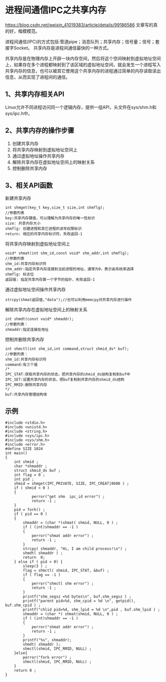 # 进程间通信IPC之共享内存

https://blog.csdn.net/weixin_41019383/article/details/99186586
文章写的真的好，楷模模范。

进程间通信(IPC)的方式包括:管道pipe；消息队列；共享内存；信号量；信号；套接字Socket。
共享内存是进程间通信最快的一种方式。

共享内存是在物理内存上开辟一块内存空间，然后将这个空间映射到虚拟地址空间上，如果存在多个进程都映射到了该区域的虚拟地址空间，就会发生一个进程写入共享内存的信息，也可以被其它使用这个共享内存的进程通过简单的内存读取读出信息，从而实现了进程间的通信。

## 1、共享内存相关API
Linux允许不同进程访问同一个逻辑内存，提供一组API，头文件在sys/shm.h和sys/ipc.h中。

## 2、共享内存的操作步骤
1. 创建共享内存
2. 将共享内存映射到虚拟地址空间上
3. 通过虚拟地址操作共享内存
4. 解除共享内存在虚拟地址空间上的映射关系
5. 控制删除共享内存

## 3、相关API函数

新建共享内存
```
int shmget(key_t key,size_t size,int shmflg);
//参数列表
key:共享内存键值，可以理解为共享内存的唯一性标识
size: 共享内存大小
shmflg: 创建进程和其它进程的读写权限标识
return: 相应的共享内存标识符，失败返回-1
```

将共享内存映射到虚拟地址空间上
```
void* shmat(int shm_id,const void* shm_addr,int shmflg);
//参数列表
shm_id:共享内存标识符
shm_addr:指定共享内存连接到当前进程的地址，通常为0，表示由系统来选择
shmflg: 标志位 
返回值: 指定共享内存第一个字节的指针，失败返回-1
```

通过虚拟地址空间操作共享内存
```
strcpy(shmat返回值,"data");//也可以利用memcpy对共享内存进行操作
```

解除共享内存在虚拟地址空间上的映射关系
```
int shmdt(const void* shmaddr);
//参数列表：
shmaddr:指定连接处地址
```

控制并删除共享内存
```
int shmctl(int shm_id,int command,struct shmid_ds* buf);
//参数列表：
shm_id:共享内存标识符
command:有三个值
/*
IPC_STAT:获取共享内存的状态，把共享内存的shmid_ds结构复制到buf中
IPC_SET:设置共享内存的状态，把buf复制到共享内存的shmid_ds结构
IPC_RMID:删除共享内存
*/
buf:共享内存管理结构体
```

## 示例
```
#include <stdio.h>
#include <unistd.h>
#include <string.h>
#include <sys/ipc.h>
#include <sys/shm.h>
#include <error.h>
#define SIZE 1024
int main()
{
    int shmid ;
    char *shmaddr ;
    struct shmid_ds buf ;
    int flag = 0 ;
    int pid ;
    shmid = shmget(IPC_PRIVATE, SIZE, IPC_CREAT|0600 ) ;
    if ( shmid < 0 )
    {
            perror("get shm  ipc_id error") ;
            return -1 ;
    }
    pid = fork() ;
    if ( pid == 0 )
    {
        shmaddr = (char *)shmat( shmid, NULL, 0 ) ;
        if ( (int)shmaddr == -1 )
        {
            perror("shmat addr error") ;
            return -1 ;
        }
        strcpy( shmaddr, "Hi, I am child process!\n") ;
        shmdt( shmaddr ) ;
        return  0;
    } else if ( pid > 0) {
        sleep(3 ) ;
        flag = shmctl( shmid, IPC_STAT, &buf) ;
        if ( flag == -1 )
        {
            perror("shmctl shm error") ;
            return -1 ;
        }
        printf("shm_segsz =%d bytes\n", buf.shm_segsz ) ;
        printf("parent pid=%d, shm_cpid = %d \n", getpid(), buf.shm_cpid ) ;
        printf("chlid pid=%d, shm_lpid = %d \n",pid , buf.shm_lpid ) ;
        shmaddr = (char *) shmat(shmid, NULL, 0 ) ;
        if ( (int)shmaddr == -1 )
        {
            perror("shmat addr error") ;
            return -1 ;
        }
        printf("%s", shmaddr); 
        shmdt( shmaddr );
        shmctl(shmid, IPC_RMID, NULL) ;
    }else{
        perror("fork error") ;
        shmctl(shmid, IPC_RMID, NULL) ;
    }
    return 0 ;
}
```





